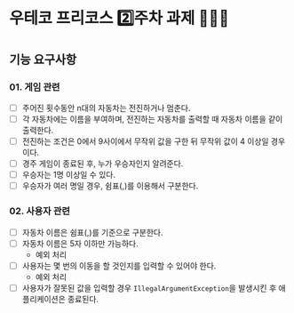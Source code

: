 # 우테코 프리코스 2️⃣주차 과제 🧑🏻‍💻
## 기능 요구사항
### 01. 게임 관련
-[ ] 주어진 횟수동안 n대의 자동차는 전진하거나 멈춘다.
-[ ] 각 자동차에는 이름을 부여하며, 전진하는 자동차를 출력할 때 자동차 이름을 같이 출력한다.
-[ ] 전진하는 조건은 0에서 9사이에서 무작위 값을 구한 뒤 무작위 값이 4 이상일 경우이다.
-[ ] 경주 게임이 종료된 후, 누가 우승자인지 알려준다.
-[ ] 우승자는 1명 이상일 수 있다.
-[ ] 우승자가 여러 명일 경우, 쉼표(,)를 이용해서 구분한다.

### 02. 사용자 관련
-[ ] 자동차 이름은 쉼표(,)를 기준으로 구분한다.
-[ ] 자동차 이름은 5자 이하만 가능하다.
  * 예외 처리
-[ ] 사용자는 몇 번의 이동을 할 것인지를 입력할 수 있어야 한다.
  * 예외 처리
-[ ] 사용자가 잘못된 값을 입력할 경우 <code>IllegalArgumentException</code>을 발생시킨 후 애플리케이션은 종료된다.

